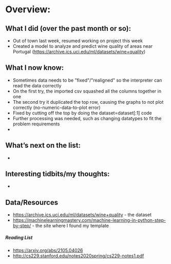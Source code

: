 
# Overview: 
## What I did (over the past month or so):  
- Out of town last week, resumed working on project this week
- Created a model to analyze and predict wine quality of areas near Portugal (https://archive.ics.uci.edu/ml/datasets/wine+quality)
## What I now know:
-  Sometimes data needs to be "fixed"/"realigned" so the interpreter can read the data correctly
  - On the first try, the imported csv squashed all the columns together in one
  - The second try it duplicated the top row, causing the graphs to not plot correctly (no-numeric-data-to-plot error)
  - Fixed by cutting off the top by doing the dataset=dataset[:1] code
  - Further processing was needed, such as changing datatypes to fit the problem requirements
- 
## What’s next on the list:
- 
## Interesting tidbits/my thoughts:
- 
## Data/Resources
- https://archive.ics.uci.edu/ml/datasets/wine+quality - the dataset
- https://machinelearningmastery.com/machine-learning-in-python-step-by-step/ - the site where I found my template
##### Reading List
- https://arxiv.org/abs/2105.04026
- http://cs229.stanford.edu/notes2020spring/cs229-notes1.pdf
